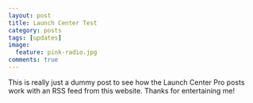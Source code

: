 ```yaml
---
layout: post
title: Launch Center Test
category: posts
tags: [updates]
image:
  feature: pink-radio.jpg
comments: true
---
```


This is really just a dummy post to see how the Launch Center Pro posts work with an RSS feed from this website. Thanks for entertaining me!